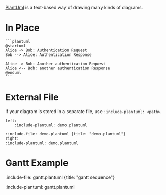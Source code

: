 [PlantUml](http://plantuml.com/sequence-diagram) is a text-based way of drawing many kinds of diagrams.

# In Place

`````markdown-and-result
```plantuml
@startuml
Alice -> Bob: Authentication Request
Bob --> Alice: Authentication Response

Alice -> Bob: Another authentication Request
Alice <-- Bob: another authentication Response
@enduml
```
`````

# External File

If your diagram is stored in a separate file, use `:include-plantuml: <path>`.

```columns
left:
    :include-plantuml: demo.plantuml

:include-file: demo.plantuml {title: "demo.plantuml"}
right:
:include-plantuml: demo.plantuml
```

# Gantt Example

:include-file: gantt.plantuml {title: "gantt sequence"}

:include-plantuml: gantt.plantuml
    